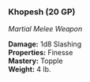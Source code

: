 ### Khopesh (20 GP)
*Martial Melee Weapon*  

**Damage:** 1d8 Slashing  
**Properties:** Finesse  
**Mastery:** Topple  
**Weight:** 4 lb.